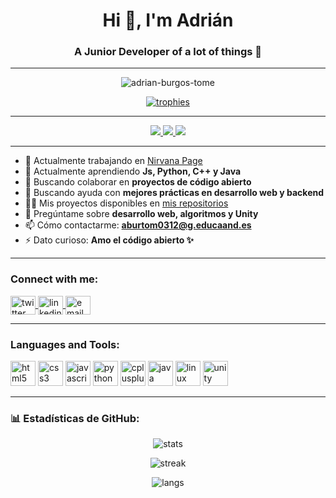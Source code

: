 <!-- Encabezado -->
<h1 align="center">Hi 👋, I'm Adrián</h1>
<h3 align="center">A Junior Developer of a lot of things 🚀</h3>

---

<!-- Contador de visitas y trofeos -->
<p align="center">
  <img src="https://komarev.com/ghpvc/?username=adrian-burgos-tome&label=Profile%20views&color=0e75b6&style=flat" alt="adrian-burgos-tome" />
</p>

<p align="center">
  <a href="https://github.com/ryo-ma/github-profile-trophy">
    <img src="https://github-profile-trophy.vercel.app/?username=adrian-burgos-tome&theme=onedark&no-frame=true&row=1&column=6" alt="trophies" />
  </a>
</p>

---

<!-- Badges de redes sociales -->
<p align="center">
  <a href="https://twitter.com/" target="blank">
    <img src="https://img.shields.io/badge/Twitter-1DA1F2?style=for-the-badge&logo=twitter&logoColor=white"/>
  </a>
  <a href="https://linkedin.com/in/" target="blank">
    <img src="https://img.shields.io/badge/LinkedIn-0A66C2?style=for-the-badge&logo=linkedin&logoColor=white"/>
  </a>
  <a href="mailto:aburtom0312@g.educaand.es" target="blank">
    <img src="https://img.shields.io/badge/Email-D14836?style=for-the-badge&logo=gmail&logoColor=white"/>
  </a>
</p>

---

<!-- Lista con íconos -->
- 🔭 Actualmente trabajando en [Nirvana Page](https://github.com/adrian-burgos-tome/Nirvana-Web)
- 🌱 Actualmente aprendiendo **Js, Python, C++ y Java**  
- 👯 Buscando colaborar en **proyectos de código abierto**  
- 🤝 Buscando ayuda con **mejores prácticas en desarrollo web y backend**  
- 👨‍💻 Mis proyectos disponibles en [mis repositorios](https://github.com/adrian-burgos-tome?tab=repositories)  
- 💬 Pregúntame sobre **desarrollo web, algoritmos y Unity**  
- 📫 Cómo contactarme: **aburtom0312@g.educaand.es**  
- ⚡ Dato curioso: **Amo el código abierto ✨**  

---

<!-- Conectar conmigo -->
<h3 align="left">Connect with me:</h3>
<p align="left">
  <a href="https://twitter.com/" target="blank">
    <img align="center" src="https://cdn.jsdelivr.net/gh/devicons/devicon/icons/twitter/twitter-original.svg" alt="twitter" height="30" width="40"/>
  </a>
  <a href="https://linkedin.com/in/" target="blank">
    <img align="center" src="https://cdn.jsdelivr.net/gh/devicons/devicon/icons/linkedin/linkedin-original.svg" alt="linkedin" height="30" width="40"/>
  </a>
  <a href="mailto:aburtom0312@g.educaand.es" target="blank">
    <img align="center" src="https://cdn.jsdelivr.net/gh/devicons/devicon/icons/google/google-original.svg" alt="email" height="30" width="40"/>
  </a>
</p>

---

<!-- Lenguajes y herramientas -->
<h3 align="left">Languages and Tools:</h3>
<p align="left"> 
  <img src="https://cdn.jsdelivr.net/gh/devicons/devicon/icons/html5/html5-original.svg" alt="html5" width="40" height="40"/> 
  <img src="https://cdn.jsdelivr.net/gh/devicons/devicon/icons/css3/css3-original.svg" alt="css3" width="40" height="40"/> 
  <img src="https://cdn.jsdelivr.net/gh/devicons/devicon/icons/javascript/javascript-original.svg" alt="javascript" width="40" height="40"/>
  <img src="https://cdn.jsdelivr.net/gh/devicons/devicon/icons/python/python-original.svg" alt="python" width="40" height="40"/> 
  <img src="https://cdn.jsdelivr.net/gh/devicons/devicon/icons/cplusplus/cplusplus-original.svg" alt="cplusplus" width="40" height="40"/> 
  <img src="https://cdn.jsdelivr.net/gh/devicons/devicon/icons/java/java-original.svg" alt="java" width="40" height="40"/> 
  <img src="https://cdn.jsdelivr.net/gh/devicons/devicon/icons/linux/linux-original.svg" alt="linux" width="40" height="40"/>
  <img src="https://cdn.jsdelivr.net/gh/devicons/devicon/icons/unity/unity-original.svg" alt="unity" width="40" height="40"/> 
</p>

---

<!-- Estadísticas -->
<h3 align="left">📊 Estadísticas de GitHub:</h3>
<p align="center">
  <img src="https://github-readme-stats.vercel.app/api?username=adrian-burgos-tome&show_icons=true&theme=tokyonight&locale=es" alt="stats"/>
</p>

<p align="center">
  <img src="https://github-readme-streak-stats.herokuapp.com/?user=adrian-burgos-tome&theme=tokyonight&locale=es" alt="streak"/>
</p>

<p align="center">
  <img src="https://github-readme-stats.vercel.app/api/top-langs/?username=adrian-burgos-tome&layout=compact&theme=tokyonight&locale=es" alt="langs"/>
</p>

